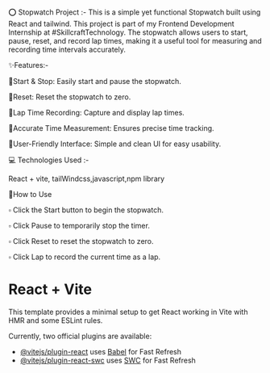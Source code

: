 ⭕ Stopwatch Project :-
This is a simple yet functional Stopwatch built using React and tailwind. This project is part of my Frontend Development Internship at #SkillcraftTechnology. The stopwatch allows users to start, pause, reset, and record lap times, making it a useful tool for measuring and recording time intervals accurately.

✨Features:-

🔹Start & Stop: Easily start and pause the stopwatch.

🔹Reset: Reset the stopwatch to zero.

🔹Lap Time Recording: Capture and display lap times.

🔹Accurate Time Measurement: Ensures precise time tracking.

🔹User-Friendly Interface: Simple and clean UI for easy usability.

💻 Technologies Used :-

React + vite, tailWindcss,javascript,npm library

📃How to Use

▫️ Click the Start button to begin the stopwatch.

▫️ Click Pause to temporarily stop the timer.

▫️ Click Reset to reset the stopwatch to zero.

▫️ Click Lap to record the current time as a lap.


















# React + Vite

This template provides a minimal setup to get React working in Vite with HMR and some ESLint rules.

Currently, two official plugins are available:

- [@vitejs/plugin-react](https://github.com/vitejs/vite-plugin-react/blob/main/packages/plugin-react/README.md) uses [Babel](https://babeljs.io/) for Fast Refresh
- [@vitejs/plugin-react-swc](https://github.com/vitejs/vite-plugin-react-swc) uses [SWC](https://swc.rs/) for Fast Refresh
